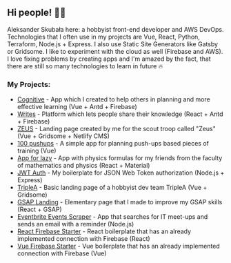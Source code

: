 ## Hi people! 👋🤟

Aleksander Skubała here: a hobbyist front-end developer and AWS DevOps. Technologies that I often use in my projects are Vue, React, Python, Terraform, Node.js + Express. I also use Static Site Generators like Gatsby or Gridsome. I like to experiment with the cloud as well (Firebase and AWS).
I love fixing problems by creating apps and I'm amazed by the fact, that there are still so many technologies to learn in future 🔥

### My Projects:

- [Cognitive](https://github.com/cognitive-pl/cognitive-next) - App which I created to help others in planning and more effective learning (Vue + Antd + Firebase)
- [Writes](https://github.com/writesapp/website) - Platform which lets people share their knowledge (React + Antd + Firebase)
- [ZEUS](https://github.com/AleksanderSkubala/zeus) - Landing page created by me for the scout troop called "Zeus" (Vue + Gridsome + Netlify CMS)
- [100 pushups](https://github.com/AleksanderSkubala/100-pushups) - A simple app for planning push-ups based pieces of training (Vue)
- [App for lazy](https://github.com/AleksanderSkubala/app-for-lazy) - App with physics formulas for my friends from the faculty of mathematics and physics (React + Material)
- [JWT Auth](https://github.com/AleksanderSkubala/JWT-authorization) - My boilerplate for JSON Web Token authorization (Node.js + Express)
- [TripleA](https://github.com/AleksanderSkubala/triplea.gq) - Basic landing page of a hobbyist dev team TripleA (Vue + Gridsome)
- [GSAP Landing](https://github.com/AleksanderSkubala/gsap-landing) - Elementary page that I made to improve my GSAP skills (React + GSAP)
- [Eventbrite Events Scraper](https://github.com/AleksanderSkubala/Eventbrite-Events) - App that searches for IT meet-ups and sends an email with a reminder (Node.js)
- [React Firebase Starter](https://github.com/AleksanderSkubala/react-firebase-starter) - React boilerplate that has an already implemented connection with Firebase (React)
- [Vue Firebase Starter](https://github.com/AleksanderSkubala/vue-firebase-starter) - Vue boilerplate that has an already implemented connection with Firebase (Vue)

<!---
<h3 align="center">My stats</h3>
<p align="center">
  <img src="https://github-readme-stats.vercel.app/api?username=AleksanderSkubala&hide=issues&count_private=true&show_icons=true&layout=compact" width="450" alt="My stats" /><br />
  <img src="https://github-readme-stats.vercel.app/api/top-langs/?username=AleksanderSkubala&layout=compact&hide=php" width="400" alt="Languages" /><br />
</p>
-->
